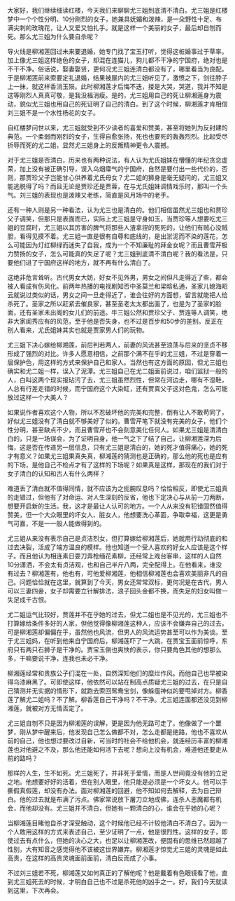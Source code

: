 
大家好，我们继续细读红楼，今天我们来聊聊尤三姐到底清不清白。尤三姐是红楼梦中一个个性分明、10分刚烈的女子，她兼具妩媚和泼辣，是一朵野性十足、布满尖刺的玫瑰花，让人又爱又怕扎手。就是这样一个美丽的女子，最后却自刎而死。那么尤三姐为什么要自杀呢？

导火线是柳湘莲回过未来要退婚，她专门找了宝玉打听，觉得这桩婚事过于草率。加上像尤三姐这样绝色的女子，却混在连猫儿，狗儿都不干净的宁国府，绝对也是不干不净。俗话说，娶妻娶贤，更何况尤三姐连清白都没有了，哪里看当为良配。于是柳湘莲前来索要定礼退婚，结果被屋内的尤三姐听见了，激愤之下，剑往脖子上一抹，就这样香消玉殒。此时柳湘莲才后悔不迭，搂是大哭，哭道，我并不知是这等刚烈人真真可敬，是我没福消瘦。是的，尤三姐用自己的死让柳湘莲身为震动，貌似尤三姐也用自己的死证明了自己的清白。到了这个时候，柳湘莲才肯相信刘三姐不是一个水性杨花的女子。

自红楼梦问世以来，尤三姐就受到不少读者的喜爱和赞美，甚至将她列为反封建的典范。一个柔弱而刚烈的女子，生得自愈张扬，死也也要死的轰轰烈烈。比起受尽折辱而死的尤二姐，显然尤三姐身上的反叛精神更令人震撼。

对于尤三姐是否清白，历来也有两种说法，有人认为尤氏姐妹在懵懂的年纪贪恋虚荣，加上没有被正确引导，误入乌烟瘴气的宁国府，自然是要付出一些代价的，否则，那贾珍父子岂能甘心供养着尤氏母女？尤二姐的狮身是毫无疑问的，尤三姐又能逃脱得了吗？而且无论是贾珍还是贾蓉，在与尤氏姐妹调情戏乐时，那叫一个头气。刘三姐的表现也是泼辣又老练，简直是风月场中的老手。

还有一种人则是另一种看法，认为尤三也是清白的。他们相信虽然尤三姐也和贾珍父子调笑，但那只是表面而已，实际上尤三姐是守身如玉，当贾珍等人想要吃尤三姐的豆腐时，尤三姐以其厉害的脾气将那些人渣拿捏的死死的，让他们有贼心没贼胆，看得见摸不着。尤三姐一直是很有自尊和底线的，是出淤泥而不染的莲花，怎么可能因为灯红柳绿而迷失了自我，成为一个不知廉耻的拜金女呢？而且曹雪芹极力赞扬的女子，怎么可能真的失足了呢？尤三姐到底清不清白呢？我的看法是，只要他们进了宁国府这样的地方，就不再有什么清白了。

这绝非危言耸听。古代男女大妨，好女不见外男，男女之间但凡走得近了些，都会被人看成有伤风化。前两年热播的电视剧知否中圣莫兰和梁晗私通，圣家儿媳海昭云就说过类似的话，男女之间一旦走得近了，谁会往好的方面想，留言就能把人给杀死了。圣家之所以赶紧去催良家，甚至圣老太太都出面了，也是为了圣家的脸面，还有圣家未出阁的女儿们的前途。牛三姐公然和贾珍父子、贾连等人调笑，绝非大家闺秀应有的风范，至于他是否失身，也不过是百步和50步的差别。反正在别人看来，尤氏姐妹其实也就是贾家男人们的玩物。

尤三姐下决心嫁给柳湘莲，前后判若两人，前妻的风流甚至浪荡与后来的坚贞不移形成了强烈的对比。许多人愿意相信，之前那个满不在乎的尤三姐，不过是穿着一层保护色，用这样的方式来保护自己和家人。当然也有这方面的原因，但尤三姐也确实和尤二姐一样，误入了泥潭。尤三姐自己在尤二姐面前说过，咱们监狱一般的人，白叫这两个现实报玷污了去，尤三姐虽然烈性，但常在河边走，哪有不湿鞋，人总有行差走错的时候，而宁国府这个大染缸，还有贾真父子这对色鬼，怎么可能放过这样一个大美人？

如果说作者喜欢这个人物，所以不忍破坏他的完美和完整，倒有让人不敢苟同了，好似尤三姐没有了清白就不够美好了似的。曹雪芹笔下就没有完美的女子，他们个性分明，甚至缺点不少，而且曹雪芹也不会刻意美化任何人。如果尤三姐是清清白白的，只是一场误会，为了证明自身，他一气之下了结了自己，让柳湘莲深为后悔，这是否在传递另一层信息，只有尤三姐是清白的，她的死才值得痛心，她的死才有意义？如果尤三姐果真失真，柳湘莲的猜测也是正确的，那么他的死也是应有的下场，是他自己不检点才有了这样的下场呢？如果真是这样，那现在的我们对于女子清白的认知和古人有什么两样？

难道丢了清白就不值得同情，就不应该为之扼腕叹息吗？恰恰相反，即使尤三姐真的走错过，但他有了对命运、对人生深刻的反省，他也下定决心与从前一刀两断，想要开启新的生活。我，这才是最让人认可的地方。一个人从来没有犯错固然值得赞美，但一个大众眼里的坏女人、脏女人，他想要洗心革面，争取幸福，这更是勇气可嘉，不是一一般人能做得到的。

尤三姐从来没有表示自己是贞洁烈女，但打算嫁给柳湘莲后，她就用行动彻底的和过去决裂，活成了端方温良的模样。他也知道一个受人喜欢的好女人应该是这个样子。而且他认为相连素日耍刀弄枪缅花素柳，还经常上戏台客串，这样的人自然10分潇洒，不会太有贞洁观，也和自己半斤八两，完全配得上。在他看来，谁没有过去？柳湘莲有，他也有，可他爱柳湘莲，他相信柳湘莲也会喜欢美丽非凡的自己。问题恰恰就在这里，就算到了今天，男女还常常双标，更何况是在古代，男人可以三妻四妾，女子却需要立针解排法，浪子回头金都不换，而失足的妇女叫做一失足成千古恨。

尤二姐运气比较好，贾莲并不在乎她的过去，但尤二姐也是不见光的，尤三姐也不打算嫁给条件多好的人家，但他觉得像柳湘莲这种人，应该不会嫌弃自己的过去，可是柳湘莲却偏偏在乎，虽然他也风流，但男人的风流运势甚至可以作为美谈。至于尤三姐妈，在听到他来自宁国府后，柳湘莲吓了一大跳，在贾宝玉面前惊呼，东府只有两只石狮子是干净的。贾宝玉倒也爽快的表示，你只要角色其他的想那么多，干嘛要说干净，连我也未必干净。

柳湘莲经常和贵族公子们混在一处，自然深知他们的糜烂作风。而他自己也早被染得乌漆麻黑了。可即使这样，他依然可以站在制高点质疑尤三姐的过去，在只是自己猜测并无实据的情形下，就跑去索回鸳鸯宝剑，像躲瘟神似的要甩掉对方。柳香莲了解尤二姐吗？不了解。柳香莲自己干净吗？不干净。尤三姐连面都还没见到柳湘莲，就被对方无情否定了。

尤三姐自刎不只是因为柳湘莲的误解，更是因为他无路可走了。他像做了一个噩梦，刚从梦中醒来后，他发现自己怎么做都不对，怎么走都是绝路，他也不喜欢从前的自己，他也想过要改过自新，可当时的社会不给他机会，就连经历丰富的柳湘莲也对他避之不及，那么他还能如何活下去呢？想向上没有机会，难道他还要走从前的路吗？

那样的人生，生不如死。尤三姐死了，并非死于爱情，而是人世间竟没有他的立足之地。他想要好好的活着，但在别人眼里，他只能是必须是一个坏女人。他可以手撕假真假莲，却没有办法。面对柳湘莲的回避，他不知如何去解释，去为自己辩白。他的过去就是布满了污点。佛家常说放下屠刀立地成佛，连杀人恶魔都有机会，而他却没有。尤三姐并不清白，但她有一颗清白的心，谁会在乎她的心呢？

当柳湘莲目睹他自杀才深受触动，这个时候他已经不计较他清白不清白了。因为一个人敢用这样的方式来表述自己，至少证明了一点，他是很烈性。这样的女子，即使过去有点什么，但她的决心之大，也足以让柳湘莲改，便固有的思维已然超越了性别，大有知音之感觉得他不该被这世界嫌弃。柳湘莲才惊觉尤三姐的灵魂是如此高贵，在这样的高贵灵魂面前面前，清白反而成了小事。

不过刘三姐若不死，柳湘莲又如何真正的了解他呢？他是戴着有色眼镜看了他，直到尤三姐死去的时候，才明白自己也不过是杀死他的凶手之一。好，我们今天就读到这里，下次再会。


